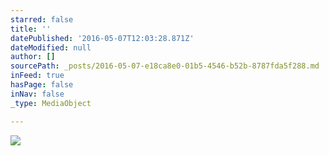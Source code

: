 ```yaml
---
starred: false
title: ''
datePublished: '2016-05-07T12:03:28.871Z'
dateModified: null
author: []
sourcePath: _posts/2016-05-07-e18ca8e0-01b5-4546-b52b-8787fda5f288.md
inFeed: true
hasPage: false
inNav: false
_type: MediaObject

---
```

![](https://the-grid-user-content.s3-us-west-2.amazonaws.com/25c58b05-d9d8-4e70-8f8f-e33758a306dd.jpg)